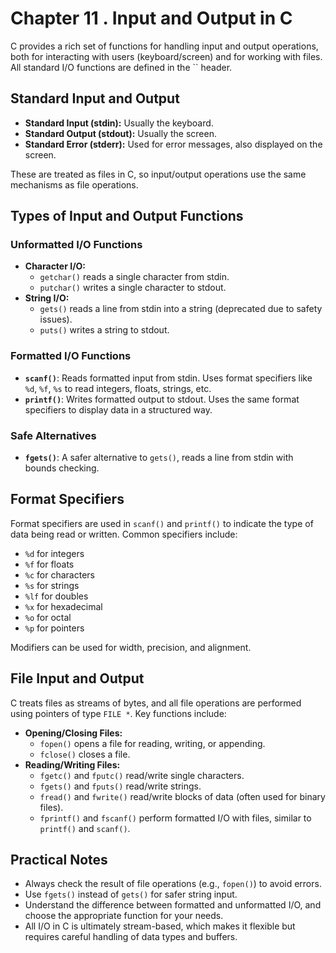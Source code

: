 # Chapter 11 . Input and Output in C

C provides a rich set of functions for handling input and output operations, both for interacting with users (keyboard/screen) and for working with files. All standard I/O functions are defined in the `` header.

## Standard Input and Output

- **Standard Input (stdin):** Usually the keyboard.
- **Standard Output (stdout):** Usually the screen.
- **Standard Error (stderr):** Used for error messages, also displayed on the screen.

These are treated as files in C, so input/output operations use the same mechanisms as file operations.

## Types of Input and Output Functions

### Unformatted I/O Functions
- **Character I/O:**  
  - `getchar()` reads a single character from stdin.
  - `putchar()` writes a single character to stdout.
- **String I/O:**  
  - `gets()` reads a line from stdin into a string (deprecated due to safety issues).
  - `puts()` writes a string to stdout.

### Formatted I/O Functions
- **`scanf()`**: Reads formatted input from stdin. Uses format specifiers like `%d`, `%f`, `%s` to read integers, floats, strings, etc.
- **`printf()`**: Writes formatted output to stdout. Uses the same format specifiers to display data in a structured way.

### Safe Alternatives
- **`fgets()`**: A safer alternative to `gets()`, reads a line from stdin with bounds checking.

## Format Specifiers

Format specifiers are used in `scanf()` and `printf()` to indicate the type of data being read or written. Common specifiers include:
- `%d` for integers
- `%f` for floats
- `%c` for characters
- `%s` for strings
- `%lf` for doubles
- `%x` for hexadecimal
- `%o` for octal
- `%p` for pointers

Modifiers can be used for width, precision, and alignment.

## File Input and Output

C treats files as streams of bytes, and all file operations are performed using pointers of type `FILE *`. Key functions include:
- **Opening/Closing Files:**  
  - `fopen()` opens a file for reading, writing, or appending.
  - `fclose()` closes a file.
- **Reading/Writing Files:**  
  - `fgetc()` and `fputc()` read/write single characters.
  - `fgets()` and `fputs()` read/write strings.
  - `fread()` and `fwrite()` read/write blocks of data (often used for binary files).
  - `fprintf()` and `fscanf()` perform formatted I/O with files, similar to `printf()` and `scanf()`.

## Practical Notes

- Always check the result of file operations (e.g., `fopen()`) to avoid errors.
- Use `fgets()` instead of `gets()` for safer string input.
- Understand the difference between formatted and unformatted I/O, and choose the appropriate function for your needs.
- All I/O in C is ultimately stream-based, which makes it flexible but requires careful handling of data types and buffers.
